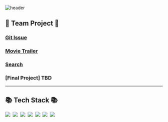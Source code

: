 ![header](https://capsule-render.vercel.app/api?type=waving&color=gradient&height=300&section=header&text=Hi,%20I'm%20Juram&fontSize=80&fontAlignY=35&animation=twinkling&desc=안녕하세요.%20이주람의%20개인%20레포지토리입니다.&descAlignY=55)



<h2 align="left">🌈 Team Project 🌈</h3>

### [Git Issue](https://github.com/Frontend-TEAM1/React_Open-API_project)  
### [Movie Trailer](https://github.com/Frontend-TEAM1/React_Movie_Trailer_project)  
### [Search](https://github.com/Frontend-TEAM1/Search)  
### [Final Project] TBD  



---

<h2 align="left">📚 Tech Stack 📚</h3>

<p align="left">
  <img src="https://img.shields.io/badge/Javascript-ffb13b?style=flat-square&logo=javascript&logoColor=white"/>&nbsp 
  <img src="https://img.shields.io/badge/React-61DAFB?style=flat-square&logo=React&logoColor=white"/>&nbsp 
  <img src="https://img.shields.io/badge/Redux-764ABC?style=flat-square&logo=Redux&logoColor=white"/>&nbsp 
  <img src="https://img.shields.io/badge/Axios-5A29E4?style=flat-square&logo=Axios&logoColor=white"/>&nbsp
  <img src="https://img.shields.io/badge/HTML5-E34F26?style=flat-square&logo=HTML5&logoColor=white"/>&nbsp
  <img src="https://img.shields.io/badge/CSS3-1572B6?style=flat-square&logo=CSS3&logoColor=white"/>&nbsp
  <img src="https://img.shields.io/badge/styledcomponents-DB7093?style=flat-square&logo=styledcomponents&logoColor=white"/>&nbsp
</p>
